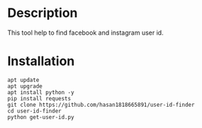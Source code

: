 # Description 
This tool help to find facebook and instagram user id. 

# Installation
```
apt update 
apt upgrade
apt install python -y
pip install requests
git clone https://github.com/hasan1818665891/user-id-finder
cd user-id-finder
python get-user-id.py

```
